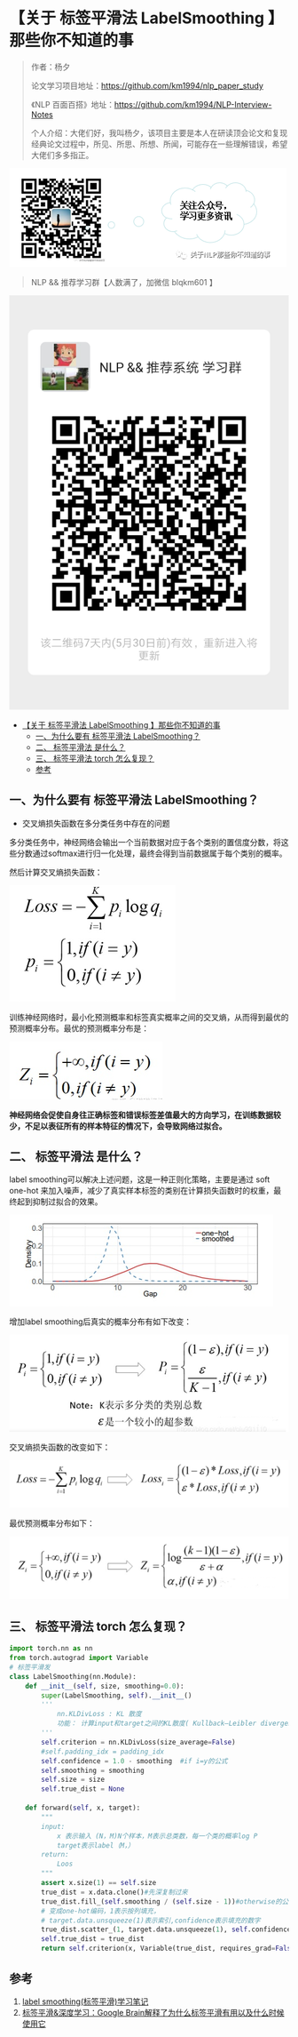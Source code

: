 # 【关于 标签平滑法 LabelSmoothing 】那些你不知道的事

> 作者：杨夕
> 
> 论文学习项目地址：https://github.com/km1994/nlp_paper_study
> 
> 《NLP 百面百搭》地址：https://github.com/km1994/NLP-Interview-Notes
> 
> 个人介绍：大佬们好，我叫杨夕，该项目主要是本人在研读顶会论文和复现经典论文过程中，所见、所思、所想、所闻，可能存在一些理解错误，希望大佬们多多指正。
> 

![](img/微信截图_20210301212242.png)

> NLP && 推荐学习群【人数满了，加微信 blqkm601 】

![](img/20210523220743.png)

- [【关于 标签平滑法 LabelSmoothing 】那些你不知道的事](#关于-标签平滑法-labelsmoothing-那些你不知道的事)
  - [一、为什么要有 标签平滑法 LabelSmoothing？](#一为什么要有-标签平滑法-labelsmoothing)
  - [二、 标签平滑法 是什么？](#二-标签平滑法-是什么)
  - [三、 标签平滑法 torch 怎么复现？](#三-标签平滑法-torch-怎么复现)
  - [参考](#参考)

## 一、为什么要有 标签平滑法 LabelSmoothing？

- 交叉熵损失函数在多分类任务中存在的问题

多分类任务中，神经网络会输出一个当前数据对应于各个类别的置信度分数，将这些分数通过softmax进行归一化处理，最终会得到当前数据属于每个类别的概率。

然后计算交叉熵损失函数：

![](img/微信截图_20210602203923.png)

训练神经网络时，最小化预测概率和标签真实概率之间的交叉熵，从而得到最优的预测概率分布。最优的预测概率分布是：

![](img/微信截图_20210602204003.png)

**神经网络会促使自身往正确标签和错误标签差值最大的方向学习，在训练数据较少，不足以表征所有的样本特征的情况下，会导致网络过拟合。**

## 二、 标签平滑法 是什么？

label smoothing可以解决上述问题，这是一种正则化策略，主要是通过 soft one-hot 来加入噪声，减少了真实样本标签的类别在计算损失函数时的权重，最终起到抑制过拟合的效果。

![](img/微信截图_20210602204205.png)

增加label smoothing后真实的概率分布有如下改变：

![](img/微信截图_20210602204441.png)

交叉熵损失函数的改变如下：

![](img/微信截图_20210602204518.png)

最优预测概率分布如下：

![](img/微信截图_20210602204551.png)

## 三、 标签平滑法 torch 怎么复现？

```python
import torch.nn as nn
from torch.autograd import Variable
# 标签平滑发
class LabelSmoothing(nn.Module):
    def __init__(self, size, smoothing=0.0):
        super(LabelSmoothing, self).__init__()
        '''
            nn.KLDivLoss : KL 散度
            功能： 计算input和target之间的KL散度( Kullback–Leibler divergence)
        '''
        self.criterion = nn.KLDivLoss(size_average=False)
        #self.padding_idx = padding_idx
        self.confidence = 1.0 - smoothing  #if i=y的公式
        self.smoothing = smoothing
        self.size = size
        self.true_dist = None
    
    def forward(self, x, target):
        """
        input:
            x 表示输入 (N，M)N个样本，M表示总类数，每一个类的概率log P
            target表示label（M，）
        return:
            Loos 
        """
        assert x.size(1) == self.size
        true_dist = x.data.clone()#先深复制过来
        true_dist.fill_(self.smoothing / (self.size - 1))#otherwise的公式
        # 变成one-hot编码，1表示按列填充，
        # target.data.unsqueeze(1)表示索引,confidence表示填充的数字
        true_dist.scatter_(1, target.data.unsqueeze(1), self.confidence)
        self.true_dist = true_dist
        return self.criterion(x, Variable(true_dist, requires_grad=False))
```

## 参考

1. [label smoothing(标签平滑)学习笔记](https://zhuanlan.zhihu.com/p/116466239)
2. [标签平滑&深度学习：Google Brain解释了为什么标签平滑有用以及什么时候使用它](https://zhuanlan.zhihu.com/p/101553787)
